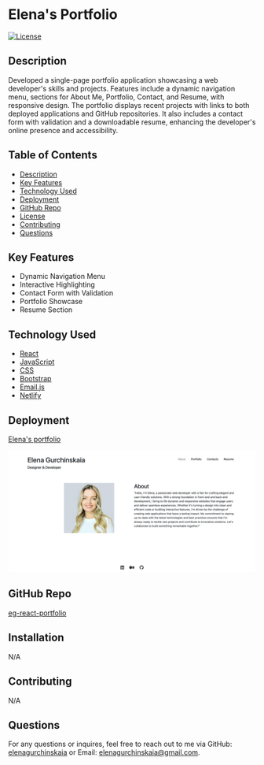 # Elena's Portfolio

[![License](https://img.shields.io/badge/License-MIT-yellow.svg)](https://opensource.org/licenses/MIT)

## Description

Developed a single-page portfolio application showcasing a web developer's skills and projects. Features include a dynamic navigation menu, sections for About Me, Portfolio, Contact, and Resume, with responsive design. The portfolio displays recent projects with links to both deployed applications and GitHub repositories. It also includes a contact form with validation and a downloadable resume, enhancing the developer's online presence and accessibility.

## Table of Contents

- [Description](#description)
- [Key Features](#key-features)
- [Technology Used](#technology-used)
- [Deployment](#deployment)
- [GitHub Repo](#eg-react-portfolio)
- [License](#e-commerce-back-end)
- [Contributing](#contributing)
- [Questions](#questions)

## Key Features

- Dynamic Navigation Menu
- Interactive Highlighting
- Contact Form with Validation
- Portfolio Showcase
- Resume Section

## Technology Used

- [React](https://react.dev/)
- [JavaScript](https://developer.mozilla.org/en-US/docs/Web/JavaScript)
- [CSS](https://developer.mozilla.org/en-US/docs/Web/CSS)
- [Bootstrap](https://getbootstrap.com/)
- [Email.js](https://www.emailjs.com/)
- [Netlify](https://www.netlify.com/)

## Deployment

[Elena's portfolio](https://main--benevolent-hummingbird-60f64b.netlify.app/about)

![alt text](./src/assets/images/portfolio.png)

## GitHub Repo

[eg-react-portfolio](https://github.com/elenagurchinskaia/eg-react-portfolio)

## Installation

N/A

## Contributing

N/A

## Questions

For any questions or inquires, feel free to reach out to me via GitHub:
[elenagurchinskaia](https://github.com/elenagurchinskaia) or Email: elenagurchinskaia@gmail.com.

